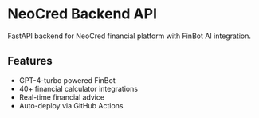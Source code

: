 # NeoCred Backend API

FastAPI backend for NeoCred financial platform with FinBot AI integration.

## Features
- GPT-4-turbo powered FinBot
- 40+ financial calculator integrations
- Real-time financial advice
- Auto-deploy via GitHub Actions